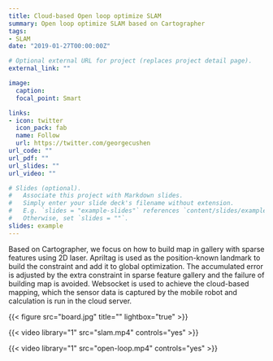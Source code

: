 ```yaml
---
title: Cloud-based Open loop optimize SLAM
summary: Open loop optimize SLAM based on Cartographer
tags:
- SLAM
date: "2019-01-27T00:00:00Z"

# Optional external URL for project (replaces project detail page).
external_link: ""

image:
  caption: 
  focal_point: Smart

links:
- icon: twitter
  icon_pack: fab
  name: Follow
  url: https://twitter.com/georgecushen
url_code: ""
url_pdf: ""
url_slides: ""
url_video: ""

# Slides (optional).
#   Associate this project with Markdown slides.
#   Simply enter your slide deck's filename without extension.
#   E.g. `slides = "example-slides"` references `content/slides/example-slides.md`.
#   Otherwise, set `slides = ""`.
slides: example
---
```

Based on Cartographer, we focus on how to build map in gallery with sparse features using 2D laser. Apriltag is used as the position-known landmark to build the constraint and add it to global optimization. The accumulated error is adjusted by the extra constraint in sparse feature gallery and the failure of building map is avoided. Websocket is used to achieve the cloud-based mapping, which the sensor data is captured by the mobile robot and calculation is run in the cloud server.

{{< figure src="board.jpg" title="" lightbox="true" >}}

{{< video library="1" src="slam.mp4" controls="yes" >}}

{{< video library="1" src="open-loop.mp4" controls="yes" >}}
